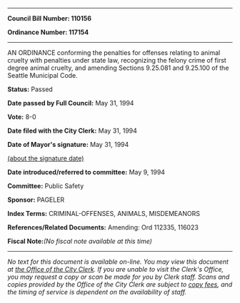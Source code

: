 

********

**Council Bill Number: 110156**
   
**Ordinance Number: 117154**
********

 AN ORDINANCE conforming the penalties for offenses relating to animal cruelty with penalties under state law, recognizing the felony crime of first degree animal cruelty, and amending Sections 9.25.081 and 9.25.100 of the Seattle Municipal Code.

**Status:** Passed
   
**Date passed by Full Council:** May 31, 1994
   
**Vote:** 8-0
   
**Date filed with the City Clerk:** May 31, 1994
   
**Date of Mayor's signature:** May 31, 1994
   
[(about the signature date)](/~public/approvaldate.htm)
   
   
   
**Date introduced/referred to committee:** May 9, 1994
   
**Committee:** Public Safety
   
**Sponsor:** PAGELER
   
   
**Index Terms:** CRIMINAL-OFFENSES, ANIMALS, MISDEMEANORS

**References/Related Documents:** Amending: Ord 112335, 116023

**Fiscal Note:**_(No fiscal note available at this time)_
********

_No text for this document is available on-line. You may view this document at [the Office of the City Clerk](http://www.seattle.gov/leg/clerk/contactUs.htm). If you are unable to visit the Clerk's Office, you may request a copy or scan be made for you by Clerk staff. Scans and copies provided by the Office of the City Clerk are subject to [copy fees](http://clerk.seattle.gov/~public/clerkfees.htm), and the timing of service is dependent on the availability of staff._

